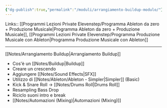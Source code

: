 ```yaml
---
{"dg-publish":true,"permalink":"/moduli/arrangiamento-buildup-modulo/"}
---
```


Links:: [[Programmi Lezioni Private Elevenstep/Programma Ableton da zero + Produzione Musicale\|Programma Ableton da zero + Produzione Musicale]], [[Programmi Lezioni Private Elevenstep/Programma Produzione Musicale con Ableton\|Programma Produzione Musicale con Ableton]]

---
[[Notes/Arrangiamento Buildup\|Arrangiamento Buildup]]

- Cos'è un [[Notes/Buildup\|Buildup]]
- Creare un crescendo
- Aggiungere [[Notes/Sound Effects\|SFX]]
- Utilizzo di [[Notes/Ableton/Ableton - Simpler\|Simpler]] (Basic)
- Kick & Snare Roll → [[Notes/Drums Roll\|Drums Roll]]
- Resampling Bass Drop
- Riciclo suoni intro e break
- [[Notes/Automazioni (Mixing)\|Automazioni (Mixing)]]




